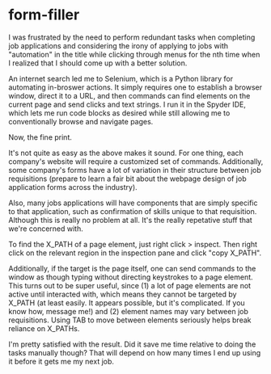 # form-filler
I was frustrated by the need to perform redundant tasks when completing job applications and considering the irony of applying to jobs with "automation" in the title while clicking through menus for the nth time when I realized that I should come up with a better solution.

An internet search led me to Selenium, which is a Python library for automating in-broswer actions. It simply requires one to establish a browser window, direct it to a URL, and then commands can find elements on the current page and send clicks and text strings. I run it in the Spyder IDE, which lets me run code blocks as desired while still allowing me to conventionally browse and navigate pages.

Now, the fine print.

It's not quite as easy as the above makes it sound. For one thing, each company's website will require a customized set of commands. Additionally, some company's forms have a lot of variation in their structure between job requisitions (prepare to learn a fair bit about the webpage design of job application forms across the industry).

Also, many jobs applications will have components that are simply specific to that application, such as confirmation of skills unique to that requisition. Although this is really no problem at all. It's the really repetative stuff that we're concerned with.

To find the X_PATH of a page element, just right click > inspect. Then right click on the relevant region in the inspection pane and click "copy X_PATH". 

Additionally, if the target is the page itself, one can send commands to the window as though typing without directing keystrokes to a page element. This turns out to be super useful, since (1) a lot of page elements are not active until interacted with, which means they cannot be targeted by X_PATH (at least easily. It appears possible, but it's complicated. If you know how, message me!) and (2) element names may vary between job requisitions. Using TAB to move between elements seriously helps break reliance on X_PATHs.

I'm pretty satisfied with the result. Did it save me time relative to doing the tasks manually though? That will depend on how many times I end up using it before it gets me my next job.
